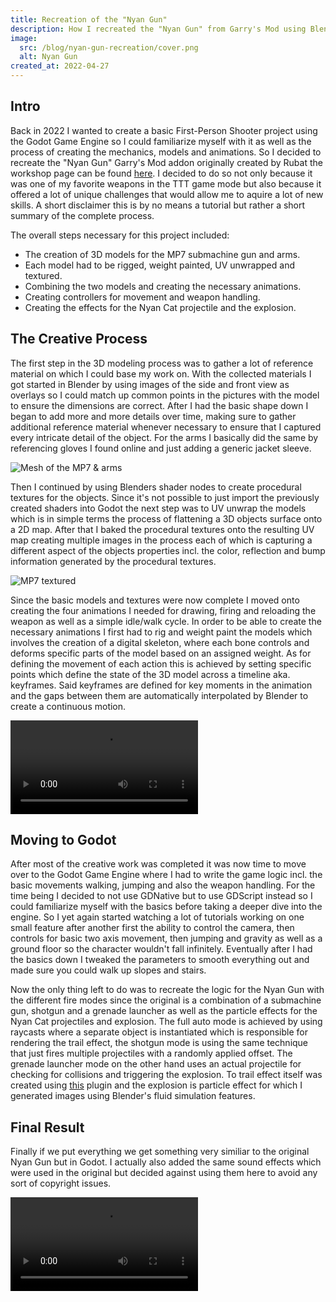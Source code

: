 ```yaml
---
title: Recreation of the "Nyan Gun"
description: How I recreated the "Nyan Gun" from Garry's Mod using Blender and Godot.
image:
  src: /blog/nyan-gun-recreation/cover.png
  alt: Nyan Gun
created_at: 2022-04-27
---
```


## Intro

Back in 2022 I wanted to create a basic First-Person Shooter project using the Godot Game Engine so I could familiarize myself with it as well as the process of creating the mechanics, models and animations. So I decided to recreate the "Nyan Gun" Garry's Mod addon originally created by Rubat the workshop page can be found [here](https://steamcommunity.com/sharedfiles/filedetails/?id=123277559). I decided to do so not only because it was one of my favorite weapons in the TTT game mode but also because it offered a lot of unique challenges that would allow me to aquire a lot of new skills. A short disclaimer this is by no means a tutorial but rather a short summary of the complete process.

The overall steps necessary for this project included:
* The creation of 3D models for the MP7 submachine gun and arms.
* Each model had to be rigged, weight painted, UV unwrapped and textured.
* Combining the two models and creating the necessary animations.
* Creating controllers for movement and weapon handling.
* Creating the effects for the Nyan Cat projectile and the explosion.

## The Creative Process

The first step in the 3D modeling process was to gather a lot of reference material on which I could base my work on. With the collected materials I got started in Blender by using images of the side and front view as overlays so I could match up common points in the pictures with the model to ensure the dimensions are correct. After I had the basic shape down I began to add more and more details over time, making sure to gather additional reference material whenever necessary to ensure that I captured every intricate detail of the object. For the arms I basically did the same by referencing gloves I found online and just adding a generic jacket sleeve.

![Mesh of the MP7 & arms](/blog/nyan-gun-recreation/mp7-arms-mesh.png)

Then I continued by using Blenders shader nodes to create procedural textures for the objects. Since it's not possible to just import the previously created shaders into Godot the next step was to UV unwrap the models which is in simple terms the process of flattening a 3D objects surface onto a 2D map. After that I baked the procedural textures onto the resulting UV map creating multiple images in the process each of which is capturing a different aspect of the objects properties incl. the color, reflection and bump information generated by the procedural textures.

![MP7 textured](/blog/nyan-gun-recreation/mp7-textured.png)

Since the basic models and textures were now complete I moved onto creating the four animations I needed for drawing, firing and reloading the weapon as well as a simple idle/walk cycle. In order to be able to create the necessary animations I first had to rig and weight paint the models which involves the creation of a digital skeleton, where each bone controls and deforms specific parts of the model based on an assigned weight. As for defining the movement of each action this is achieved by setting specific points which define the state of the 3D model across a timeline aka. keyframes. Said keyframes are defined for key moments in the animation and the gaps between them are automatically interpolated by Blender to create a continuous motion.

<video autoplay loop>
  <source src="/blog/nyan-gun-recreation/mp7-reload.mp4" type="video/mp4" />
</video>

## Moving to Godot

After most of the creative work was completed it was now time to move over to the Godot Game Engine where I had to write the game logic incl. the basic movements walking, jumping and also the weapon handling. For the time being I decided to not use GDNative but to use GDScript instead so I could familiarize myself with the basics before taking a deeper dive into the engine. So I yet again started watching a lot of tutorials working on one small feature after another first the ability to control the camera, then controls for basic two axis movement, then jumping and gravity as well as a ground floor so the character wouldn't fall infinitely. Eventually after I had the basics down I tweaked the parameters to smooth everything out and made sure you could walk up slopes and stairs.

Now the only thing left to do was to recreate the logic for the Nyan Gun with the different fire modes since the original is a combination of a submachine gun, shotgun and a grenade launcher as well as the particle effects for the Nyan Cat projectiles and explosion. The full auto mode is achieved by using raycasts where a separate object is instantiated which is responsible for rendering the trail effect, the shotgun mode is using the same technique that just fires multiple projectiles with a randomly applied offset. The grenade launcher mode on the other hand uses an actual projectile for checking for collisions and triggering the explosion. To trail effect itself was created using [this](https://github.com/OBKF/Godot-Trail-System) plugin and the explosion is particle effect for which I generated images using Blender's fluid simulation features.

## Final Result

Finally if we put everything we get something very similiar to the original Nyan Gun but in Godot. I actually also added the same sound effects which were used in the original but decided against using them here to avoid any sort of copyright issues.

<video autoplay loop>
  <source src="/blog/nyan-gun-recreation/ncg-comparison.mp4" type="video/mp4" />
</video>
